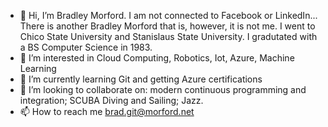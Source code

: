 - 👋 Hi, I’m Bradley Morford. I am not connected to Facebook or LinkedIn... There is another Bradley Morford that is, however,  it is not me. I went to Chico State University and Stanislaus State University.  I gradutated with a BS Computer Science in 1983. 
- 👀 I’m interested in Cloud Computing, Robotics, Iot, Azure, Machine Learning
- 🌱 I’m currently learning Git and getting Azure certifications
- 💞️ I’m looking to collaborate on: modern continuous programming and integration; SCUBA Diving and Sailing; Jazz.
- 📫 How to reach me brad.git@morford.net

<!---
BradleyMorford/BradleyMorford is a ✨ special ✨ repository because its `README.md` (this file) appears on your GitHub profile.
You can click the Preview link to take a look at your changes.
--->
